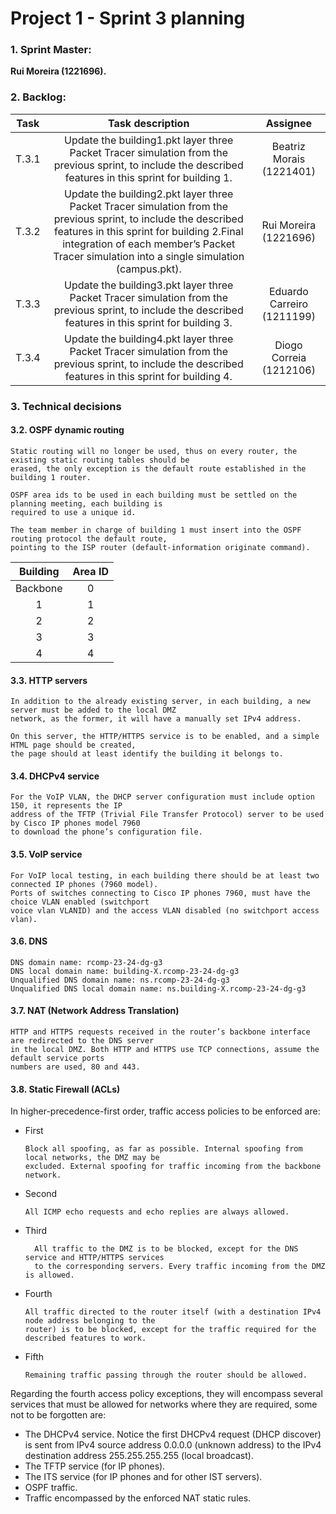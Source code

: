 # Project 1 - Sprint 3 planning #

### 1. Sprint Master: ###
**Rui Moreira (1221696).**

### 2. Backlog: ###

| Task  |                                                                                                                      Task description                                                                                                                      |          Assignee          |
|:-----:|:----------------------------------------------------------------------------------------------------------------------------------------------------------------------------------------------------------------------------------------------------------:|:--------------------------:|
| T.3.1 |                                                  Update the building1.pkt layer three Packet Tracer simulation from the previous sprint, to include the described features in this sprint for building 1.                                                  |  Beatriz Morais (1221401)  |
| T.3.2 | Update the building2.pkt layer three Packet Tracer simulation from the previous sprint, to include the described features in this sprint for building 2.Final integration of each member’s Packet Tracer simulation into a single simulation (campus.pkt). |   Rui Moreira (1221696)    |
| T.3.3 |                                                  Update the building3.pkt layer three Packet Tracer simulation from the previous sprint, to include the described features in this sprint for building 3.                                                  | Eduardo Carreiro (1211199) |
| T.3.4 |                                                  Update the building4.pkt layer three Packet Tracer simulation from the previous sprint, to include the described features in this sprint for building 4.                                                  |  Diogo Correia (1212106)   |

### 3. Technical decisions ###


#### 3.2. OSPF dynamic routing ####

    Static routing will no longer be used, thus on every router, the existing static routing tables should be
    erased, the only exception is the default route established in the building 1 router.

    OSPF area ids to be used in each building must be settled on the planning meeting, each building is
    required to use a unique id.

    The team member in charge of building 1 must insert into the OSPF routing protocol the default route,
    pointing to the ISP router (default-information originate command).

| Building | Area ID |
|:--------:|:-------:|
| Backbone |    0    |
|    1     |    1    |
|    2     |    2    |
|    3     |    3    |
|    4     |    4    |


#### 3.3. HTTP servers ####

    In addition to the already existing server, in each building, a new server must be added to the local DMZ 
    network, as the former, it will have a manually set IPv4 address. 

    On this server, the HTTP/HTTPS service is to be enabled, and a simple HTML page should be created, 
    the page should at least identify the building it belongs to.
    
#### 3.4. DHCPv4 service ####

    For the VoIP VLAN, the DHCP server configuration must include option 150, it represents the IP
    address of the TFTP (Trivial File Transfer Protocol) server to be used by Cisco IP phones model 7960
    to download the phone’s configuration file.

#### 3.5. VoIP service ####

    For VoIP local testing, in each building there should be at least two connected IP phones (7960 model).
    Ports of switches connecting to Cisco IP phones 7960, must have the choice VLAN enabled (switchport
    voice vlan VLANID) and the access VLAN disabled (no switchport access vlan).

#### 3.6. DNS ####

    DNS domain name: rcomp-23-24-dg-g3
    DNS local domain name: building-X.rcomp-23-24-dg-g3
    Unqualified DNS domain name: ns.rcomp-23-24-dg-g3
    Unqualified DNS local domain name: ns.building-X.rcomp-23-24-dg-g3

#### 3.7. NAT (Network Address Translation) ####
    HTTP and HTTPS requests received in the router’s backbone interface are redirected to the DNS server
    in the local DMZ. Both HTTP and HTTPS use TCP connections, assume the default service ports
    numbers are used, 80 and 443.

#### 3.8. Static Firewall (ACLs) ####

In higher-precedence-first order, traffic access policies to be enforced are:
* First 

      Block all spoofing, as far as possible. Internal spoofing from local networks, the DMZ may be
      excluded. External spoofing for traffic incoming from the backbone network.
* Second 

      All ICMP echo requests and echo replies are always allowed.

* Third
    
        All traffic to the DMZ is to be blocked, except for the DNS service and HTTP/HTTPS services
        to the corresponding servers. Every traffic incoming from the DMZ is allowed.
* Fourth 

      All traffic directed to the router itself (with a destination IPv4 node address belonging to the
      router) is to be blocked, except for the traffic required for the described features to work.
* Fifth
      
      Remaining traffic passing through the router should be allowed.


Regarding the fourth access policy exceptions, they will encompass several services that must be allowed
for networks where they are required, some not to be forgotten are:

 * The DHCPv4 service. Notice the first DHCPv4 request (DHCP discover) is sent from IPv4
source address 0.0.0.0 (unknown address) to the IPv4 destination address 255.255.255.255 (local
broadcast).
* The TFTP service (for IP phones).
* The ITS service (for IP phones and for other IST servers).
* OSPF traffic.
* Traffic encompassed by the enforced NAT static rules.
    